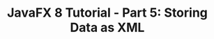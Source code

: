 ---
layout: redirect
title: "JavaFX 8 Tutorial - Part 5: Storing Data as XML"
slug: javafx-8-tutorial-part5
redirect: /library/javafx-8-tutorial/part5/
published: true
---